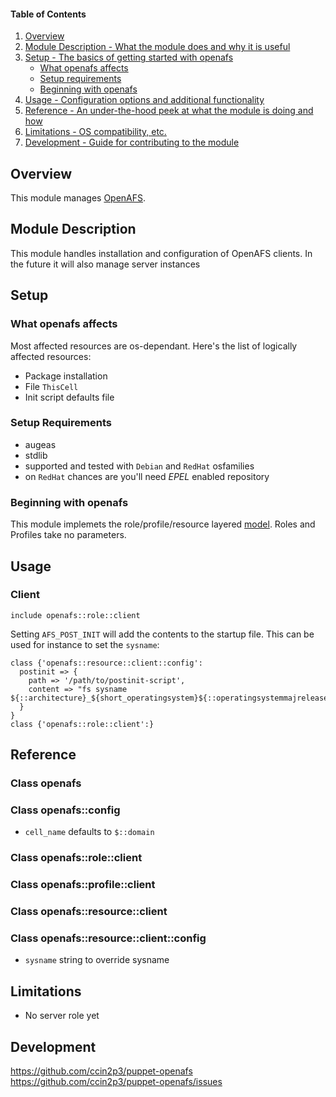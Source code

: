 #### Table of Contents

1. [Overview](#overview)
2. [Module Description - What the module does and why it is useful](#module-description)
3. [Setup - The basics of getting started with openafs](#setup)
    * [What openafs affects](#what-openafs-affects)
    * [Setup requirements](#setup-requirements)
    * [Beginning with openafs](#beginning-with-openafs)
4. [Usage - Configuration options and additional functionality](#usage)
5. [Reference - An under-the-hood peek at what the module is doing and how](#reference)
5. [Limitations - OS compatibility, etc.](#limitations)
6. [Development - Guide for contributing to the module](#development)

## Overview

This module manages [OpenAFS](http://www.openafs.org/).

## Module Description

This module handles installation and configuration of OpenAFS clients.
In the future it will also manage server instances

## Setup

### What openafs affects

Most affected resources are os-dependant. Here's the list of logically affected resources:

* Package installation
* File `ThisCell`
* Init script defaults file

### Setup Requirements

* augeas
* stdlib
* supported and tested with `Debian` and `RedHat` osfamilies
* on `RedHat` chances are you'll need *EPEL* enabled repository

### Beginning with openafs

This module implemets the role/profile/resource layered [model](http://puppetlabs.com/presentations/designing-puppet-rolesprofiles-pattern). Roles and Profiles take no parameters.

## Usage

### Client

```puppet
include openafs::role::client
```

Setting `AFS_POST_INIT` will add the contents to the startup file. This can be used for instance to set the `sysname`:

```puppet
class {'openafs::resource::client::config':
  postinit => {
  	path => '/path/to/postinit-script',
  	content => "fs sysname ${::architecture}_${short_operatingsystem}${::operatingsystemmajrelease}"
  }
}
class {'openafs::role::client':}
```

## Reference

### Class openafs

### Class openafs::config

* `cell_name` defaults to `$::domain`

### Class openafs::role::client

### Class openafs::profile::client

### Class openafs::resource::client

### Class openafs::resource::client::config

* `sysname` string to override sysname

## Limitations

* No server role yet

## Development

https://github.com/ccin2p3/puppet-openafs
https://github.com/ccin2p3/puppet-openafs/issues

